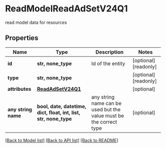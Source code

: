 # ReadModelReadAdSetV24Q1

read model data for resources

## Properties
Name | Type | Description | Notes
------------ | ------------- | ------------- | -------------
**id** | **str, none_type** | Id of the entity | [optional] [readonly] 
**type** | **str, none_type** |  | [optional] [readonly] 
**attributes** | [**ReadAdSetV24Q1**](ReadAdSetV24Q1.md) |  | [optional] 
**any string name** | **bool, date, datetime, dict, float, int, list, str, none_type** | any string name can be used but the value must be the correct type | [optional]

[[Back to Model list]](../README.md#documentation-for-models) [[Back to API list]](../README.md#documentation-for-api-endpoints) [[Back to README]](../README.md)


